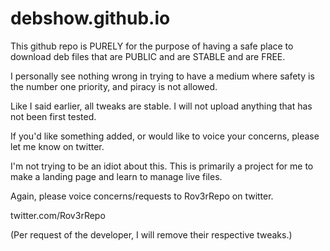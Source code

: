 # debshow.github.io
This github repo is PURELY for the purpose of having a safe place to download deb files that are PUBLIC and are STABLE and are FREE.

I personally see nothing wrong in trying to have a medium where safety is the number one priority, and piracy is not allowed.

Like I said earlier, all tweaks are stable. I will not upload anything that has not been first tested.

If you'd like something added, or would like to voice your concerns, please let me know on twitter.

I'm not trying to be an idiot about this. This is primarily a project for me to make a landing page and learn to manage live files.

Again, please voice concerns/requests to Rov3rRepo on twitter.


twitter.com/Rov3rRepo





(Per request of the developer, I will remove their respective tweaks.)

